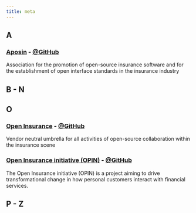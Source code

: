 ```yaml
---
title: meta
---
```


## A

### [Aposin](https://aposin.org) - [@GitHub](https://github.com/aposin)

Association for the promotion of open-source insurance software and for the establishment of open interface standards in the insurance industry

## B - N

## O

### [Open Insurance](https://open-insurance.org) - [@GitHub](https://github.com/open-insurance)

Vendor neutral umbrella for all activities of open-source collaboration within the insurance scene

### [Open Insurance initiative (OPIN)](https://openinsurance.io) - [@GitHub](https://github.com/openinsurance)

The Open Insurance initiative (OPIN) is a project aiming to drive transformational change in how personal customers interact with financial services.

## P - Z
